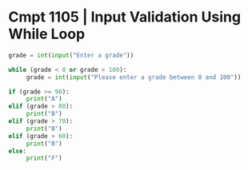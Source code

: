 # Cmpt 1105 | Input Validation Using While Loop

```python
grade = int(input("Enter a grade"))

while (grade < 0 or grade > 100):
     grade = int(input("Please enter a grade between 0 and 100"))

if (grade >= 90):
     print("A")
elif (grade > 80):
     print("B")
elif (grade > 70):
     print("B")
elif (grade > 60):
     print("B")
else:
     print("F")
```

